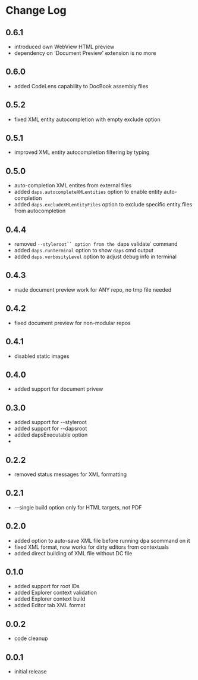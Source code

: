 # Change Log

## 0.6.1
- introduced own WebView HTML preview
- dependency on 'Document Preview' extension is no more
## 0.6.0
- added CodeLens capability to DocBook assembly files
## 0.5.2
- fixed XML entity autocompletion with empty exclude option
## 0.5.1
- improved XML entity autocompletion filtering by typing
## 0.5.0
- auto-completion XML entites from external files
- added `daps.autocompleteXMLentities` option to enable entity auto-completion
- added `daps.excludeXMLentityFiles` option to exclude specific entity files
  from autocompletion
## 0.4.4
- removed `--styleroot`` option from the `daps validate` command
- added `daps.runTerminal` option to show `daps` cmd output
- added `daps.verbosityLevel` option to adjust debug info in terminal
## 0.4.3
- made document preview work for ANY repo, no tmp file needed
## 0.4.2
- fixed document preview for non-modular repos
## 0.4.1
- disabled static images
## 0.4.0
- added support for document privew
## 0.3.0
- added support for --styleroot
- added support for --dapsroot
- added dapsExecutable option
- 
## 0.2.2
- removed status messages for XML formatting
## 0.2.1
- --single build option only for HTML targets, not PDF
## 0.2.0
- added option to auto-save XML file before running dpa scommand on it
- fixed XML format, now works for dirty editors from contextuals
- added direct building of XML file without DC file

## 0.1.0
- added support for root IDs
- added Explorer context validation
- added Explorer context build
- added Editor tab XML format

## 0.0.2
- code cleanup
## 0.0.1
- initial release
